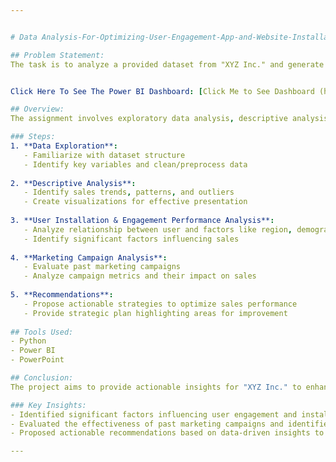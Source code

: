 ```yaml
---


# Data Analysis-For-Optimizing-User-Engagement-App-and-Website-Installations

## Problem Statement:
The task is to analyze a provided dataset from "XYZ Inc." and generate actionable insights to optimize page performance and increase user installation and engagement on both the App and Website platforms.


Click Here To See The Power BI Dashboard: [Click Me to See Dashboard (https://drive.google.com/file/d/1GL-Rg-WRgRg5hyoblpH_KZCOSf9kYjzn/view?usp=sharing)

## Overview:
The assignment involves exploratory data analysis, descriptive analysis, and performance analysis of user installation and engagement, as well as an evaluation of past marketing campaigns. Recommendations will be proposed based on the analysis findings to optimize sales performance.

### Steps:
1. **Data Exploration**:
   - Familiarize with dataset structure
   - Identify key variables and clean/preprocess data
   
2. **Descriptive Analysis**:
   - Identify sales trends, patterns, and outliers
   - Create visualizations for effective presentation
   
3. **User Installation & Engagement Performance Analysis**:
   - Analyze relationship between user and factors like region, demographics, product attributes
   - Identify significant factors influencing sales
   
4. **Marketing Campaign Analysis**:
   - Evaluate past marketing campaigns
   - Analyze campaign metrics and their impact on sales
   
5. **Recommendations**:
   - Propose actionable strategies to optimize sales performance
   - Provide strategic plan highlighting areas for improvement
   
## Tools Used:
- Python 
- Power BI 
- PowerPoint

## Conclusion:
The project aims to provide actionable insights for "XYZ Inc." to enhance page optimization, increase user installation, and improve engagement on their App and Website platforms. By thoroughly analyzing the provided dataset and evaluating past marketing campaigns, the recommendations aim to drive revenue growth and enhance overall business performance.

### Key Insights:
- Identified significant factors influencing user engagement and installation.
- Evaluated the effectiveness of past marketing campaigns and identified areas for improvement.
- Proposed actionable recommendations based on data-driven insights to optimize sales performance.

---
```


